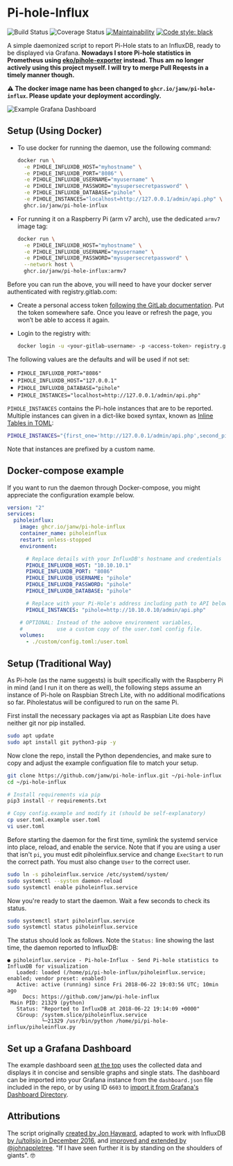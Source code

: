 # Pi-hole-Influx

![Build Status](https://gitlab.com/janw/pi-hole-influx/badges/master/pipeline.svg)
![Coverage Status](https://gitlab.com/janw/pi-hole-influx/badges/master/coverage.svg?job=py37)
[![Maintainability](https://api.codeclimate.com/v1/badges/cfe71020e6505ca65cfc/maintainability)](https://codeclimate.com/github/janw/pi-hole-influx/maintainability)
[![Code style: black](https://img.shields.io/badge/code%20style-black-000000.svg)](https://github.com/ambv/black)

A simple daemonized script to report Pi-Hole stats to an InfluxDB, ready to be displayed via Grafana. **Nowadays I store Pi-hole statistics in Prometheus using [eko/pihole-exporter](https://github.com/eko/pihole-exporter) instead. Thus am no longer actively using this project myself. I will try to merge Pull Reqests in a timely manner though.**

**⚠️ The docker image name has been changed to `ghcr.io/janw/pi-hole-influx`. Please update your deployment accordingly.**

![Example Grafana Dashboard](.readme-assets/dashboard.png)

## Setup (Using Docker)

* To use docker for running the daemon, use the following command:

  ```bash
  docker run \
    -e PIHOLE_INFLUXDB_HOST="myhostname" \
    -e PIHOLE_INFLUXDB_PORT="8086" \
    -e PIHOLE_INFLUXDB_USERNAME="myusername" \
    -e PIHOLE_INFLUXDB_PASSWORD="mysupersecretpassword" \
    -e PIHOLE_INFLUXDB_DATABASE="pihole" \
    -e PIHOLE_INSTANCES="localhost=http://127.0.0.1/admin/api.php" \
    ghcr.io/janw/pi-hole-influx
  ```

* For running it on a Raspberry Pi (arm v7 arch), use the dedicated `armv7` image tag:

  ```bash
  docker run \
    -e PIHOLE_INFLUXDB_HOST="myhostname" \
    -e PIHOLE_INFLUXDB_USERNAME="myusername" \
    -e PIHOLE_INFLUXDB_PASSWORD="mysupersecretpassword" \
    --network host \
    ghcr.io/janw/pi-hole-influx:armv7
  ```

Before you can run the above, you will need to have your docker server authenticated with registry.gitlab.com:

* Create a personal access token [following the GitLab documentation](https://docs.gitlab.com/ee/user/profile/personal_access_tokens.html). Put the token somewhere safe. Once you leave or refresh the page, you won’t be able to access it again.
* Login to the registry with:

  ```bash
  docker login -u <your-gitlab-username> -p <access-token> registry.gitlab.com
  ```

The following values are the defaults and will be used if not set:

* `PIHOLE_INFLUXDB_PORT="8086"`
* `PIHOLE_INFLUXDB_HOST="127.0.0.1"`
* `PIHOLE_INFLUXDB_DATABASE="pihole"`
* `PIHOLE_INSTANCES="localhost=http://127.0.0.1/admin/api.php"`

`PIHOLE_INSTANCES` contains the Pi-hole instances that are to be reported. Multiple instances can given in a dict-like boxed syntax, known as [Inline Tables in TOML](https://github.com/toml-lang/toml#inline-table):

```bash
PIHOLE_INSTANCES="{first_one='http://127.0.0.1/admin/api.php',second_pihole='http://192.168.42.79/admin/api.php'[,…]}"
```

Note that instances are prefixed by a custom name.

## Docker-compose example

If you want to run the daemon through Docker-compose, you might appreciate the configuration example below.

```yaml
version: "2"
services:
  piholeinflux:
    image: ghcr.io/janw/pi-hole-influx
    container_name: piholeinflux
    restart: unless-stopped
    environment:

      # Replace details with your InfluxDB's hostname and credentials
      PIHOLE_INFLUXDB_HOST: "10.10.10.1"
      PIHOLE_INFLUXDB_PORT: "8086"
      PIHOLE_INFLUXDB_USERNAME: "pihole"
      PIHOLE_INFLUXDB_PASSWORD: "pihole"
      PIHOLE_INFLUXDB_DATABASE: "pihole"

      # Replace with your Pi-Hole's address including path to API below
      PIHOLE_INSTANCES: "pihole=http://10.10.0.10/admin/api.php"

    # OPTIONAL: Instead of the aobove environment variables,
    #           use a custom copy of the user.toml config file.
    volumes:
      - ./custom/config.toml:/user.toml
```

## Setup (Traditional Way)

As Pi-hole (as the name suggests) is built specifically with the Raspberry Pi in mind (and I run it on there as well), the following steps assume an instance of Pi-hole on Raspbian Strech Lite, with no additional modifications so far. Piholestatus will be configured to run on the same Pi.

First install the necessary packages via apt as Raspbian Lite does have neither git nor pip installed.

```bash
sudo apt update
sudo apt install git python3-pip -y
```

Now clone the repo, install the Python dependencies, and make sure to copy and adjust the example configuation file to match your setup.

```bash
git clone https://github.com/janw/pi-hole-influx.git ~/pi-hole-influx
cd ~/pi-hole-influx

# Install requirements via pip
pip3 install -r requirements.txt

# Copy config.example and modify it (should be self-explanatory)
cp user.toml.example user.toml
vi user.toml
```

Before starting the daemon for the first time, symlink the systemd service into place, reload, and enable the service. Note that if you are using a user that isn't `pi`, you must edit piholeinflux.service and change `ExecStart` to run the correct path. You must also change `User` to the correct user.

```bash
sudo ln -s piholeinflux.service /etc/systemd/system/
sudo systemctl --system daemon-reload
sudo systemctl enable piholeinflux.service
```

Now you're ready to start the daemon. Wait a few seconds to check its status.

```bash
sudo systemctl start piholeinflux.service
sudo systemctl status piholeinflux.service
```

The status should look as follows. Note the `Status:` line showing the last time, the daemon reported to InfluxDB:

```text
● piholeinflux.service - Pi-hole-Influx - Send Pi-hole statistics to InfluxDB for visualization
   Loaded: loaded (/home/pi/pi-hole-influx/piholeinflux.service; enabled; vendor preset: enabled)
   Active: active (running) since Fri 2018-06-22 19:03:56 UTC; 10min ago
     Docs: https://github.com/janw/pi-hole-influx
 Main PID: 21329 (python)
   Status: "Reported to InfluxDB at 2018-06-22 19:14:09 +0000"
   CGroup: /system.slice/piholeinflux.service
           └─21329 /usr/bin/python /home/pi/pi-hole-influx/piholeinflux.py
```

## Set up a Grafana Dashboard

The example dashboard seen [at the top](#pi-hole-influx) uses the collected data and displays it in concise and sensible graphs and single stats. The dashboard can be imported into your Grafana instance from the `dashboard.json` file included in the repo, or by using ID `6603` to [import it from Grafana's Dashboard Directory](https://grafana.com/dashboards/6603).

## Attributions

The script originally [created by Jon Hayward](https://fattylewis.com/Graphing-pi-hole-stats/), adapted to work with InfluxDB [by /u/tollsjo in December 2016](https://github.com/sco01/piholestatus), and [improved and extended by @johnappletree](https://github.com/johnappletree/piholestatus). "If I have seen further it is by standing on the shoulders of giants". 🤓
